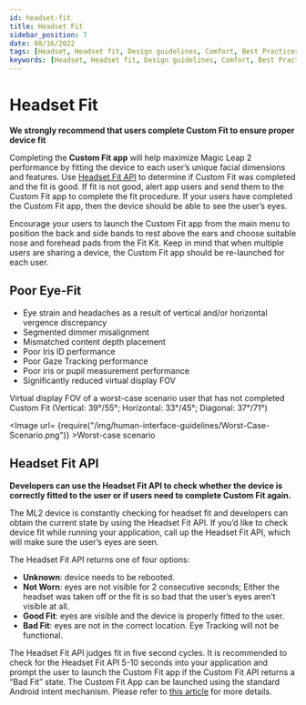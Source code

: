 ```yaml
---
id: headset-fit
title: Headset Fit
sidebar_position: 7
date: 08/16/2022
tags: [Headset, Headset fit, Design guidelines, Comfort, Best Practices]
keywords: [Headset, Headset fit, Design guidelines, Comfort, Best Practices]
---
```


# Headset Fit

**We strongly recommend that users complete Custom Fit to ensure proper device fit**

Completing the **Custom Fit app** will help maximize Magic Leap 2 performance by fitting the device to each user’s unique facial dimensions and features. Use [Headset Fit API](#headset-fit-api) to determine if Custom Fit was completed and the fit is good. If fit is not good, alert app users and send them to the Custom Fit app to complete the fit procedure.  If your users have completed the Custom Fit app, then the device should be able to see the user’s eyes.

Encourage your users to launch the Custom Fit app from the main menu to position the back and side bands to rest above the ears and choose suitable nose and forehead pads from the Fit Kit. Keep in mind that when multiple users are sharing a device, the Custom Fit app should be re-launched for each user.

## Poor Eye-Fit

- Eye strain and headaches as a result of vertical and/or horizontal vergence discrepancy
- Segmented dimmer misalignment
- Mismatched content depth placement
- Poor Iris ID performance
- Poor Gaze Tracking performance
- Poor iris or pupil measurement performance
- Significantly reduced virtual display FOV

Virtual display FOV of a worst-case scenario user that has not completed Custom Fit (Vertical: 39°/55°; Horizontal: 33°/45°; Diagonal: 37°/71°)

<Image url= {require("/img/human-interface-guidelines/Worst-Case-Scenario.png")} >Worst-case scenario</Image>

## Headset Fit API

**Developers can use the Headset Fit API to check whether the device is correctly fitted to the user or if users need to complete Custom Fit again.**

The ML2 device is constantly checking for headset fit and developers can obtain the current state by using the Headset Fit API. If you’d like to check device fit while running your application, call up the Headset Fit API, which will make sure the user’s eyes are seen.

The Headset Fit API returns one of four options:

- **Unknown**: device needs to be rebooted.
- **Not Worn**: eyes are not visible for 2 consecutive seconds; Either the headset was taken off or the fit is so bad that the user’s eyes aren’t visible at all.
- **Good Fit**: eyes are visible and the device is properly fitted to the user.
- **Bad Fit**: eyes are not in the correct location. Eye Tracking will not be functional.

The Headset Fit API judges fit in five second cycles. It is recommended to check for the Headset Fit API 5-10 seconds into your application and prompt the user to launch the Custom Fit app if the Custom Fit API returns a “Bad Fit” state. The Custom Fit App can be launched using the standard Android intent mechanism. Please refer to [this article](/versioned_docs/version-31-Aug-2023/guides/unity/intents/unity-intents-overview.md) for more details.

